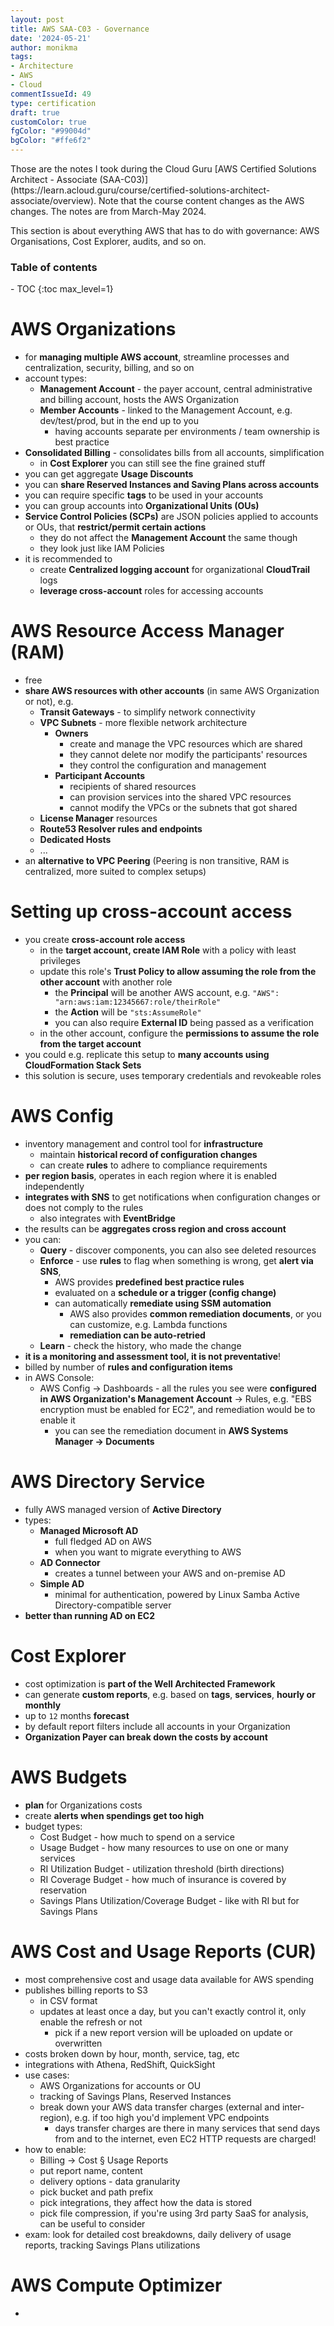 ```yaml
---
layout: post
title: AWS SAA-C03 - Governance
date: '2024-05-21'
author: monikma
tags:
- Architecture
- AWS
- Cloud
commentIssueId: 49
type: certification
draft: true
customColor: true
fgColor: "#99004d"
bgColor: "#ffe6f2"
---
```


<div class="bg-info panel-body" markdown="1">
Those are the notes I took during the Cloud Guru [AWS Certified Solutions Architect - Associate (SAA-C03)](https://learn.acloud.guru/course/certified-solutions-architect-associate/overview).
Note that the course content changes as the AWS changes. The notes are from March-May 2024.

This section is about everything AWS that has to do with governance: AWS Organisations, Cost Explorer, audits, and so on.
</div>

<h3>Table of contents</h3>
- TOC
{:toc max_level=1}

# AWS Organizations
- for **managing multiple AWS account**, streamline processes and centralization, security, billing, and so on
- account types:
  - **Management Account** - the payer account, central administrative and billing account, hosts the AWS Organization
  - **Member Accounts** - linked to the Management Account, e.g. dev/test/prod, but in the end up to you
    - having accounts separate per environments / team ownership is best practice
- **Consolidated Billing** - consolidates bills from all accounts, simplification
    - in **Cost Explorer** you can still see the fine grained stuff
- you can get aggregate **Usage Discounts**
- you can **share Reserved Instances and Saving Plans across accounts**
- you can require specific **tags** to be used in your accounts
- you can group accounts into **Organizational Units (OUs)**
- **Service Control Policies (SCPs)** are JSON policies applied to accounts or OUs, that **restrict/permit certain actions**
  - they do not affect the **Management Account** the same though
  - they look just like IAM Policies
- it is recommended to 
  - create **Centralized logging account** for organizational **CloudTrail** logs
  - **leverage cross-account** roles for accessing accounts
  
# AWS Resource Access Manager (RAM)
- free
- **share AWS resources with other accounts** (in same AWS Organization or not), e.g.
  - **Transit Gateways** - to simplify network connectivity 
  - **VPC Subnets** - more flexible network architecture
    - **Owners** 
      - create and manage the VPC resources which are shared
      - they cannot delete nor modify the participants' resources
      - they control the configuration and management
    - **Participant Accounts** 
      - recipients of shared resources
      - can provision services into the shared VPC resources
      - cannot modify the VPCs or the subnets that got shared
  - **License Manager** resources
  - **Route53 Resolver rules and endpoints**
  - **Dedicated Hosts**
  - ...
- an **alternative to VPC Peering** (Peering is non transitive, RAM is centralized, more suited to complex setups)

# Setting up cross-account access
- you create **cross-account role access**
  - in the **target account, create IAM Role** with a policy with least privileges
  - update this role's **Trust Policy to allow assuming the role from the other account** with another role
    - the **Principal** will be another AWS account, e.g. `"AWS": "arn:aws:iam:12345667:role/theirRole"`
    - the **Action** will be `"sts:AssumeRole"`
    - you can also require **External ID** being passed as a verification
  - in the other account, configure the **permissions to assume the role from the target account**
- you could e.g. replicate this setup to **many accounts using CloudFormation Stack Sets**
- this solution is secure, uses temporary credentials and revokeable roles

# AWS Config
- inventory management and control tool for **infrastructure**
  - maintain **historical record of configuration changes**
  - can create **rules** to adhere to compliance requirements
- **per region basis**, operates in each region where it is enabled independently
- **integrates with SNS** to get notifications when configuration changes or does not comply to the rules
  - also integrates with **EventBridge**
- the results can be **aggregates cross region and cross account**
- you can:
  - **Query** - discover components, you can also see deleted resources
  - **Enforce** - use **rules** to flag when something is wrong, get **alert via SNS**,
    - AWS provides **predefined best practice rules**
    - evaluated on a **schedule or a trigger (config change)**
    - can automatically **remediate using SSM automation**
      - AWS also provides **common remediation documents**, or you can customize, e.g. Lambda functions
      - **remediation can be auto-retried**
  - **Learn** - check the history, who made the change
- **it is a monitoring and assessment tool, it is not preventative**!
- billed by number of **rules and configuration items**
- in AWS Console:
  - AWS Config -> Dashboards - all the rules you see were **configured in AWS Organization's Management Account**
    -> Rules, e.g. "EBS encryption must be enabled for EC2", and remediation would be to enable it
    - you can see the remediation document in **AWS Systems Manager -> Documents**
  
# AWS Directory Service
- fully AWS managed version of **Active Directory**
- types:
  - **Managed Microsoft AD**
    - full fledged AD on AWS
    - when you want to migrate everything to AWS
  - **AD Connector** 
    - creates a tunnel between your AWS and on-premise AD
  - **Simple AD**
    - minimal for authentication, powered by Linux Samba Active Directory-compatible server
- **better than running AD on EC2**

# Cost Explorer
- cost optimization is **part of the Well Architected Framework**
- can generate **custom reports**, e.g. based on **tags**, **services**, **hourly or monthly**
- up to `12` months **forecast**
- by default report filters include all accounts in your Organization
- **Organization Payer can break down the costs by account**

# AWS Budgets
- **plan** for Organizations costs
- create **alerts when spendings get too high**
- budget types:
  - Cost Budget - how much to spend on a service
  - Usage Budget - how many resources to use on one or many services 
  - RI Utilization Budget - utilization threshold (birth directions)
  - RI Coverage Budget - how much of insurance is covered by reservation
  - Savings Plans Utilization/Coverage Budget - like with RI but for Savings Plans

# AWS Cost and Usage Reports (CUR)
- most comprehensive cost and usage data available for AWS spending 
- publishes billing reports to S3
  - in CSV format
  - updates at least once a day, but you can't exactly control it, only enable the refresh or not
    - pick if a new report version will be uploaded on update or overwritten
- costs broken down by hour, month, service, tag, etc 
- integrations with Athena, RedShift, QuickSight
- use cases: 
  - AWS Organizations for accounts or OU
  - tracking of Savings Plans, Reserved Instances
  - break down your AWS data transfer charges (external and inter-region), e.g. if too high you'd implement VPC endpoints
    - days transfer charges are there in many services that send days from and to the internet, even EC2 HTTP requests are charged!
- how to enable: 
  - Billing -> Cost § Usage Reports 
  - put report name, content
  - delivery options - data granularity
  - pick bucket and path prefix
  - pick integrations, they affect how the data is stored
  - pick file compression, if you're using 3rd party SaaS for analysis, can be useful to consider
- exam: look for detailed cost breakdowns, daily delivery of usage reports, tracking Savings Plans utilizations

# AWS Compute Optimizer
- 